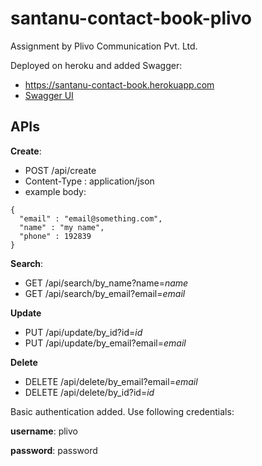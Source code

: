 # santanu-contact-book-plivo
Assignment by Plivo Communication Pvt. Ltd.

Deployed on heroku and added Swagger: 
* https://santanu-contact-book.herokuapp.com
* [Swagger UI](https://santanu-contact-book.herokuapp.com/swagger-ui.html)

## APIs

**Create**: 
* POST /api/create
 * Content-Type : application/json
 * example body:
```
{
  "email" : "email@something.com",
  "name" : "my name",
  "phone" : 192839
}
```

**Search**: 
* GET /api/search/by_name?name=*name*
* GET /api/search/by_email?email=*email*

**Update**
* PUT /api/update/by_id?id=*id*
* PUT /api/update/by_email?email=*email*

**Delete**
* DELETE /api/delete/by_email?email=*email*
* DELETE /api/delete/by_id?id=*id*

Basic authentication added. Use following credentials:

**username**: plivo

**password**: password
